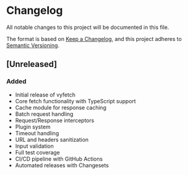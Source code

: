 # Changelog

All notable changes to this project will be documented in this file.

The format is based on [Keep a Changelog](https://keepachangelog.com/en/1.0.0/),
and this project adheres to [Semantic Versioning](https://semver.org/spec/v2.0.0.html).

## [Unreleased]

### Added

-   Initial release of vyfetch
-   Core fetch functionality with TypeScript support
-   Cache module for response caching
-   Batch request handling
-   Request/Response interceptors
-   Plugin system
-   Timeout handling
-   URL and headers sanitization
-   Input validation
-   Full test coverage
-   CI/CD pipeline with GitHub Actions
-   Automated releases with Changesets
